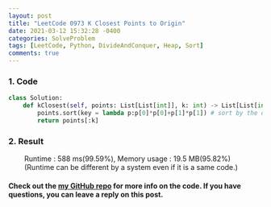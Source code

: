```yaml
---
layout: post
title: "LeetCode 0973 K Closest Points to Origin"
date: 2021-03-12 15:32:28 -0400
categories: SolveProblem
tags: [LeetCode, Python, DivideAndConquer, Heap, Sort]
comments: true
---
```


### 1. Code
```python
class Solution:
    def kClosest(self, points: List[List[int]], k: int) -> List[List[int]]:
        points.sort(key = lambda p:p[0]*p[0]+p[1]*p[1]) # sort by the distance
        return points[:k]
```

### 2. Result
&nbsp;&nbsp;&nbsp;&nbsp;&nbsp;&nbsp;&nbsp;&nbsp;Runtime : 588 ms(99.59%), Memory usage : 19.5 MB(95.82%)  
&nbsp;&nbsp;&nbsp;&nbsp;&nbsp;&nbsp;&nbsp;&nbsp;(Runtime can be different by a system even if it is a same code.)

#### Check out the [my GitHub repo][hyuk-gh] for more info on the code. If you have questions, you can leave a reply on this post.
[hyuk-gh]: https://github.com/dlgur1994/StudyAlgorithms
